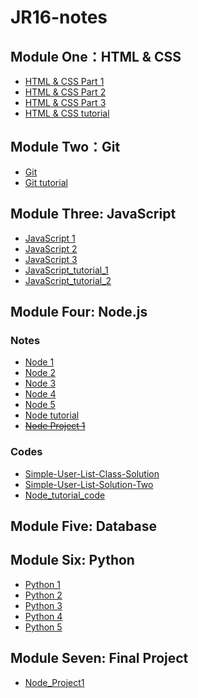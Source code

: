 # JR16-notes

## Module One：HTML & CSS
- [HTML & CSS Part 1](./HTML&CSS/HTML&CSS_1.md)<br>
- [HTML & CSS Part 2](./HTML&CSS/HTML&CSS_2.md)<br>
- [HTML & CSS Part 3](./HTML&CSS/HTML&CSS_3.md)<br>
- [HTML & CSS tutorial](./HTML&CSS/HTML&CSS_tutorial.md)<br>

## Module Two：Git
- [Git](./Git/Git.md)<br>
- [Git tutorial](./Git/Git_tutorial.md)<br>

## Module Three: JavaScript
- [JavaScript 1](./JavaScript/JavaScript_1.md)<br>
- [JavaScript 2](./JavaScript/JavaScript_2.md)<br>
- [JavaScript 3](./JavaScript/JavaScript_3.md)<br>
- [JavaScript_tutorial_1](./JavaScript/JavaScript_tutorial_1.md)<br>
- [JavaScript_tutorial_2](./JavaScript/JavaScript_tutorial_2.md)<br>

## Module Four: Node.js
### Notes
- [Node 1](./Nodejs/Node_1.md)<br>
- [Node 2](./Nodejs/Node_2.md)<br>
- [Node 3](./Nodejs/Node_3.md)<br>
- [Node 4](./Nodejs/Node_4.md)<br>
- [Node 5](./Nodejs/Node_5.md)<br>
- [Node tutorial](./Nodejs/Node_tutorial.md)<br>
- ~~[Node Project 1](./Nodejs/Node_Project1.md)~~<br>

### Codes
- [Simple-User-List-Class-Solution](https://github.com/ESJiang/JR16-notes/tree/main/Simple-User-List-Class-Solution)<br>
- [Simple-User-List-Solution-Two](https://github.com/ESJiang/JR16-notes/tree/main/Simple-User-List-Solution-Two)<br>
- [Node_tutorial_code](https://github.com/ESJiang/JR16-notes/tree/main/Node_tutorial_code)

## Module Five: Database

## Module Six: Python
- [Python 1](./Python/Python_1.md)<br>
- [Python 2](./Python/Python_2.md)<br>
- [Python 3](./Python/Python_3.md)<br>
- [Python 4](./Python/Python_4.md)<br>
- [Python 5](./Python/Python_5.md)<br>

## Module Seven: Final Project
- [Node_Project1](./Final%20Project/Node_Project1.md)<br>